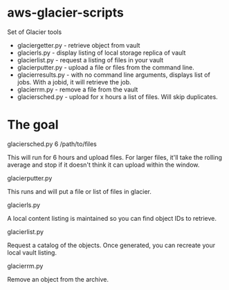 aws-glacier-scripts
===================

Set of Glacier tools

* glaciergetter.py - retrieve object from vault
* glacierls.py - display listing of local storage replica of vault
* glacierlist.py - request a listing of files in your vault
* glacierputter.py - upload a file or files from the command line.
* glacierresults.py - with no command line arguments, displays list of jobs. 
With a jobid, it will retrieve the job. 
* glacierrm.py - remove a file from the vault
* glaciersched.py - upload for x hours a list of files. Will skip duplicates.

The goal
========

glaciersched.py 6 /path/to/files

This will run for 6 hours and upload files. For larger files, it'll take the rolling average and stop if it doesn't think it can
upload within the window.

glacierputter.py

This runs and will put a file or list of files in glacier.

glacierls.py

A local content listing is maintained so you can find object IDs to retrieve.

glacierlist.py

Request a catalog of the objects. Once generated, you can recreate your local vault listing.

glacierrm.py

Remove an object from the archive.



